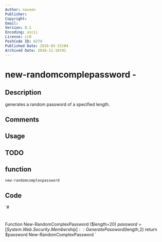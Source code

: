 ```yaml
---
Author: naveen
Publisher: 
Copyright: 
Email: 
Version: 0.1
Encoding: ascii
License: cc0
PoshCode ID: 6274
Published Date: 2016-03-31t04
Archived Date: 2016-11-18t01
---
```


# new-randomcomplepassword - 

## Description

generates a random password of a specified length.

## Comments



## Usage



## TODO



## function

`new-randomcomplexpassword`

## Code

`#
 #
 Function New-RandomComplexPassword ($length=20)
         $password = [System.Web.Security.Membership]::GeneratePassword($length,2)
         return $password
 New-RandomComplexPassword
`

